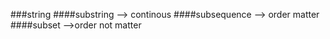 ###string
####substring --> continous
####subsequence --> order matter
####subset -->order not matter 